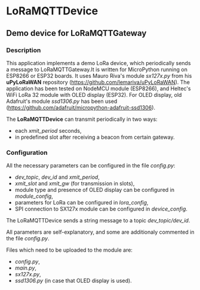 # LoRaMQTTDevice
## Demo device for LoRaMQTTGateway
### Description
This application implements a demo LoRa device, which periodically sends a message to LoRaMQTTGateway.It is written for MicroPython running on ESP8266 or ESP32 boards. It uses Mauro Riva's module *sx127x.py* from his **uPyLoRaWAN** repository (https://github.com/lemariva/uPyLoRaWAN). The application has been tested on NodeMCU module (ESP8266), and Heltec's WiFi LoRa 32 module with OLED display (ESP32). For OLED display, old Adafruit's module *ssd1306.py* has been used (https://github.com/adafruit/micropython-adafruit-ssd1306).

The **LoRaMQTTDevice** can transmit periodically in two ways:
- each *xmit_period* seconds,
- in predefined slot after receiving a beacon from certain gateway.

### Configuration

All the necessary parameters can be configured in the file *config.py*:
- *dev_topic*, *dev_id* and *xmit_period*,
- *xmit_slot* and *xmit_gw* (for transmission in slots),
- module type and presence of OLED display can be configured in *module_config*,
- parameters for LoRa can be configured in *lora_config*,
- SPI connection to SX127x module can be configured in *device_config*.

The LoRaMQTTDevice sends a string message to a topic *dev_topic/dev_id*.

All parameters are self-explanatory, and some are additionaly commented in the file *config.py*.

Files which need to be uploaded to the module are:
- *config.py*,
- *main.py*,
- *sx127x.py*,
- *ssd1306.py* (in case that OLED display is used).
